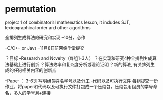 # permutation
project 1 of combinatorial mathematics lesson, it includes SJT, lexicographical order and other algorithms.

全排列生成算法的研究和实现 –10分，必作

 –C/C++ or Java
 –11月8日前网络学堂提交
 
 ？目标
–Research and Novelty（每组1-3人）
 ？在实现和研究4种全排列生成算法基础上进行创新
？算法效率和复杂度分析或理论证明
？新的算法, 有关排列生成的任何相关内容的创新点

–Paper ： 3-6页 写明组员姓名学号以及分工
–代码以及可执行文件
每组提交一份作业，将paper和代码以及可执行文件打包成一个压缩包，压缩包用组员的学号命名，多人的学号用+连接
